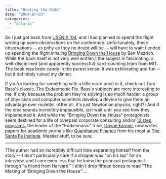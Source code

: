```yaml
---
title: "Beating the Odds"
date: "2004-07-03"
categories: 
  - "solaris"
---
```


So I just got back from [USENIX '04](http://www.usenix.org/events/usenix04/), and I had planned to spend the flight writing up some observations on the conference. Unfortunately, these observations -- as pithy as they no doubt will be -- will have to wait: I ended up spending the flight inhaling [Bringing Down the House](http://www.amazon.com/exec/obidos/tg/detail/-/0743249992/qid=1088904167/sr=8-1/ref=pd_ka_1/102-0272319-3972121?v=glance&s=books&n=507846) by Ben Mezrich. While the book itself is not very well written,1 the subject is fascinating: a well-disciplined (and apparently successful) card-counting team from MIT. The book was brain candy in the purest sense: it was exhilerating and fun -- but it definitely ruined my dinner.

If you're looking for something with a little more meat in it, check out Tom Bass's classic, [The Eudaemonic Pie](http://www.amazon.com/exec/obidos/tg/detail/-/0595142362/qid=1088904551/sr=1-1/ref=sr_1_1/102-0272319-3972121?v=glance&s=books). Bass's subjects are more interesting to me, if only because the problem they're solving is so much harder: a group of physicists and computer scientists develop a device to give them an advantage over roulette. (After all, it's just Newtonian physics, right?) And if the idea sounds incredibly implausible, just wait until you see how they implemented it. And while the "Bringing Down the House" protagonists seem destined for a life of overpaid corporate consulting and/or [12 step programs](http://www.gamblersanonymous.org/about.html), the leader of the "Eudaemonic" tribe, [Doyne Farmer](http://www.santafe.edu/~jdf/), now writes papers for academic journals like [Quantitative Finance](http://www.iop.org/EJ/journal/Quant) from his roost at [The Santa Fe Institute](http://www.santafe.edu/). Meatier stuff, to be sure.

* * *

1The author had an incredibly difficult time separating himself from the story -- I don't particularly care if a stripper was "on his lap" for an interview, and I care even less that he knew the principal protagonist through "a friend from Harvard." I didn't drop fifteen bones to read "The Making of 'Bringing Down the House'"...
